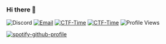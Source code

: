 ### Hi there 👋

![Discord](https://img.shields.io/badge/p33raw1t-%237289DA.svg?logo=discord&logoColor=white)
[![Email](https://img.shields.io/badge/biu2@preps.cc-%23f2a60c.svg)](mailto:biu2@preps.cc)
[![CTF-Time](https://img.shields.io/badge/Imp0ster56-%23C71610.svg)](https://ctftime.org/team/209475)
[![CTF-Time](https://img.shields.io/badge/Immature%20Monster-%23C71610.svg)](https://lfm.immature.monster/)
![Profile Views](https://komarev.com/ghpvc/?username=kimbius&color=green)

[![spotify-github-profile](https://spotify-github-profile.kittinanx.com/api/view?uid=3pxv4i23jaqynrgp4mi8dqu01&cover_image=true&theme=default&show_offline=false&background_color=121212&interchange=false)](https://github.com/kittinan/spotify-github-profile)
